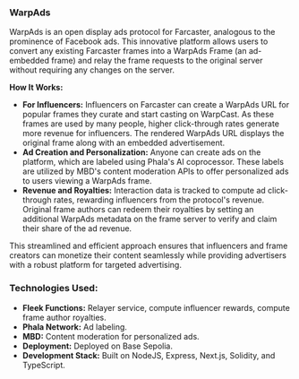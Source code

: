 ### WarpAds 

WarpAds is an open display ads protocol for Farcaster, analogous to the prominence of Facebook ads. This innovative platform allows users to convert any existing Farcaster frames into a WarpAds Frame (an ad-embedded frame) and relay the frame requests to the original server without requiring any changes on the server. 

**How It Works:**
- **For Influencers:** Influencers on Farcaster can create a WarpAds URL for popular frames they curate and start casting on WarpCast. As these frames are used by many people, higher click-through rates generate more revenue for influencers. The rendered WarpAds URL displays the original frame along with an embedded advertisement.
- **Ad Creation and Personalization:** Anyone can create ads on the platform, which are labeled using Phala's AI coprocessor. These labels are utilized by MBD's content moderation APIs to offer personalized ads to users viewing a WarpAds frame.
- **Revenue and Royalties:** Interaction data is tracked to compute ad click-through rates, rewarding influencers from the protocol's revenue. Original frame authors can redeem their royalties by setting an additional WarpAds metadata on the frame server to verify and claim their share of the ad revenue.

This streamlined and efficient approach ensures that influencers and frame creators can monetize their content seamlessly while providing advertisers with a robust platform for targeted advertising.

### Technologies Used:
- **Fleek Functions:** Relayer service, compute influencer rewards, compute frame author royalties.
- **Phala Network:** Ad labeling.
- **MBD:** Content moderation for personalized ads.
- **Deployment:** Deployed on Base Sepolia.
- **Development Stack:** Built on NodeJS, Express, Next.js, Solidity, and TypeScript.
